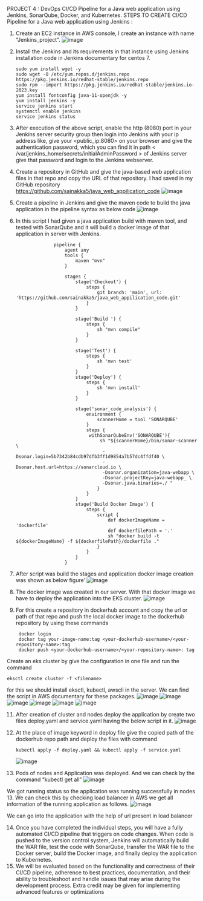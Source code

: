 PROJECT 4 : DevOps CI/CD Pipeline for a Java web application using Jenkins, SonarQube, Docker, and Kubernetes.
STEPS TO CREATE CI/CD Pipeline for a Java web application using Jenkins :
1.	Create an EC2 instance in AWS console, I create an instance with name “Jenkins_project”.
  ![image](https://github.com/sainakka5/Java-Web-Application-Deployment-with-jenkins/assets/136338958/9a6187ea-c3fd-49ea-9450-bb9c78dbdb7e)

        
2.	Install the Jenkins and its requirements in that instance using Jenkins installation code in Jenkins documentary for centos 7.

        sudo yum install wget -y
        sudo wget -O /etc/yum.repos.d/jenkins.repo https://pkg.jenkins.io/redhat-stable/jenkins.repo
        sudo rpm --import https://pkg.jenkins.io/redhat-stable/jenkins.io-2023.key
        yum install fontconfig java-11-openjdk -y
        yum install jenkins -y
        service jenkins start
        systemctl enable jenkins
        service jenkins status

3.	After execution of the above script, enable the http (8080) port in your Jenkins server security group then login into Jenkins with your ip address like, give your <public_ip:8080> on your browser and give the authentication password, which you can find it in path 
 < /var/jenkins_home/secrets/initialAdminPassword > of Jenkins server give that password and login to the Jenkins webserver.
4.	Create a repository in GitHub and give the java-based web application files in that repo and copy the URL of that repository. I had saved in my GitHub repository                  https://github.com/sainakka5/java_web_appilication_code
   ![image](https://github.com/sainakka5/Java-Web-Application-Deployment-with-jenkins/assets/136338958/05f482f5-df75-4467-a4bd-b769b8653a03)

 
5.	Create a pipeline in Jenkins and give the maven code to build the java application in the pipeline syntax as below code
            ![image](https://github.com/sainakka5/Java-Web-Application-Deployment-with-jenkins/assets/136338958/3447fcaf-3811-48a6-8108-528ea67cc8f0)

6.	In this script I had given a java application build with maven tool, and tested with SonarQube and it will build a docker image of that application in server with Jenkins.
   
                      pipeline {
                          agent any
                          tools {
                              maven "mvn"
                          }
                      
                          stages {
                              stage('Checkout') {
                                  steps {
                                      git branch: 'main', url: 'https://github.com/sainakka5/java_web_appilication_code.git'
                                  }
                              }
                              
                              stage('Build ') {
                                  steps {
                                      sh "mvn compile"
                                  }
                              }
                              
                              stage('Test') {
                                  steps {
                                      sh 'mvn test'
                                  }
                              }
                              stage('Deploy') {
                                  steps {
                                      sh 'mvn install'
                                  }
                              }
                      
                              stage('sonar_code_analysis') {
                                  environment {
                                      scannerHome = tool 'SONARQUBE'
                                  }
                                  steps {
                                   withSonarQubeEnv('SONARQUBE'){
                                       sh "${scannerHome}/bin/sonar-scanner \
                                        -Dsonar.login=5b7342b84cdb97dfb3ff1d9854a7b57dc4ffdf40 \
                                        -Dsonar.host.url=https://sonarcloud.io \
                                        -Dsonar.organization=java-webapp \
                                        -Dsonar.projectKey=java-webapp_ \
                                        -Dsonar.java.binaries=./ "
                                      }
                                  }
                              }
                              stage('Build Docker Image') {
                                  steps {
                                      script {
                                          def dockerImageName = 'dockerfile'
                                          def dockerfilePath = '.'
                                          sh "docker build -t ${dockerImageName} -f ${dockerfilePath}/dockerfile ."
                                      }
                                  }
                              }
                          }
7.	After script was build the stages and application docker image creation was shown as below figure’
    ![image](https://github.com/sainakka5/Java-Web-Application-Deployment-with-jenkins/assets/136338958/f6d7e7c9-b920-4251-ba4f-a0c2be910ea7)

8.	The docker image was created in our server. With that docker image we have to deploy the application into the EKS cluster.
![image](https://github.com/sainakka5/Java-Web-Application-Deployment-with-jenkins/assets/136338958/192ae264-8ab0-41ca-81d9-2a42c438508e)

9.	For this create a repository in dockerhub account and copy the url or path of that repo and push the local docker image to the dockerhub repository by using these commands 

         docker login
         docker tag your-image-name:tag <your-dockerhub-username>/<your-repository-name>:tag 
         docker push <your-dockerhub-username>/<your-repository-name>: tag
 Create an eks cluster by give the configuration in one file and run the command  
        
    eksctl create cluster -f <filename>
for this we should install eksctl, kubectl, awscli in the server. We can find the script in AWS documentary for these packages.
                        ![image](https://github.com/sainakka5/Java-Web-Application-Deployment-with-jenkins/assets/136338958/46214ebc-a513-40d5-b1fc-5ba90549d44e)
                       ![image](https://github.com/sainakka5/Java-Web-Application-Deployment-with-jenkins/assets/136338958/65cfe498-45d8-4e95-be4e-386926c58b3f)
             ![image](https://github.com/sainakka5/Java-Web-Application-Deployment-with-jenkins/assets/136338958/a3c3ba00-5b3d-4cae-be14-7222a950f68e)
            ![image](https://github.com/sainakka5/Java-Web-Application-Deployment-with-jenkins/assets/136338958/d9efecfb-f8ac-43c0-9fa6-e22b40ada7c5)
         ![image](https://github.com/sainakka5/Java-Web-Application-Deployment-with-jenkins/assets/136338958/4186c4fc-ddc6-44ed-ab6d-39795f63461c)
        ![image](https://github.com/sainakka5/Java-Web-Application-Deployment-with-jenkins/assets/136338958/c96d233b-2246-4da1-bc0f-97d7a966d153)
                
11.	After creation of cluster and nodes deploy the application by create two files deploy.yaml  and service.yaml having the below script in it.
           ![image](https://github.com/sainakka5/Java-Web-Application-Deployment-with-jenkins/assets/136338958/fd05eec7-75f8-4dd8-9162-e1bf75490904)
                    
12.	At the place of image keyword in deploy file give the copied path of the dockerhub repo path and deploy the files with command
 
        kubectl apply -f deploy.yaml && kubectl apply -f service.yaml

   	  ![image](https://github.com/sainakka5/Java-Web-Application-Deployment-with-jenkins/assets/136338958/8c477a3f-fdcc-4fff-8c7d-75a70d4e1435)

14.	Pods of nodes and Application was deployed. And we can check by the command “kubectl get all”
              ![image](https://github.com/sainakka5/Java-Web-Application-Deployment-with-jenkins/assets/136338958/f61facd8-65b4-4b2a-9448-81b9e252aba5)

We got running status so the application was running successfully in nodes
13.	We can check this by checking load balancer in AWS we get all information of the running application as follows.
      ![image](https://github.com/sainakka5/Java-Web-Application-Deployment-with-jenkins/assets/136338958/7338c3e5-4adc-41bb-9dd4-651ec39e5fe8)

We can go into the application with the help of url present in load balancer

14.	Once you have completed the individual steps, you will have a fully automated CI/CD pipeline that triggers on code changes. When code is pushed to the version control system, Jenkins will automatically build the WAR file, test the code with SonarQube, transfer the WAR file to the Docker server, build the Docker image, and finally deploy the application to Kubernetes.
15.	We will be evaluated based on the functionality and correctness of their CI/CD pipeline, adherence to best practices, documentation, and their ability to troubleshoot and handle issues that may arise during the development process. Extra credit may be given for implementing advanced features or optimizations

